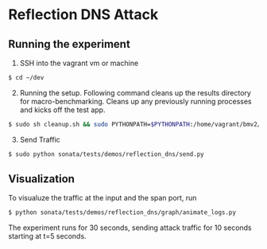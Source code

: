 # Reflection DNS Attack

## Running the experiment

1. SSH into the vagrant vm or machine
```bash
$ cd ~/dev
```

2. Running the setup. Following command cleans up the results directory for macro-benchmarking.
Cleans up any previously running processes and kicks off the test app.

```bash
$ sudo sh cleanup.sh && sudo PYTHONPATH=$PYTHONPATH:/home/vagrant/bmv2/mininet:$PWD $SPARK_HOME/bin/spark-submit sonata/tests/demos/reflection_dns/test_app.py
```

3. Send Traffic

```bash
$ sudo python sonata/tests/demos/reflection_dns/send.py
```

## Visualization
To visualuze the traffic at the input and the span port, run
```bash
$ python sonata/tests/demos/reflection_dns/graph/animate_logs.py
```
The experiment runs for 30 seconds, sending attack traffic for 10 seconds starting at t=5 seconds. 
